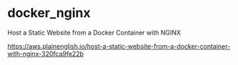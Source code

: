 # docker_nginx

Host a Static Website from a Docker Container with NGINX

https://aws.plainenglish.io/host-a-static-website-from-a-docker-container-with-nginx-320fca9fe22b
